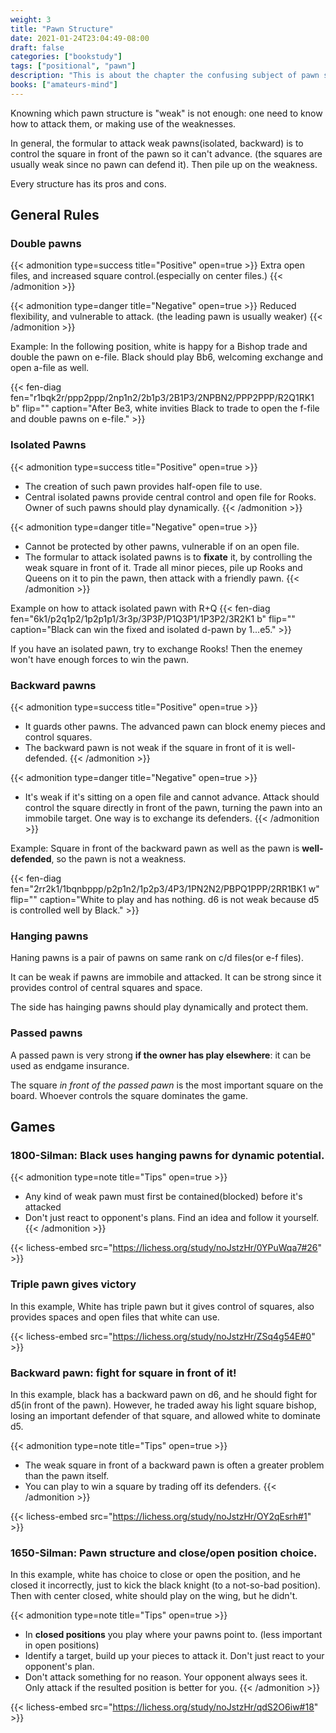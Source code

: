 ```yaml
---
weight: 3
title: "Pawn Structure"
date: 2021-01-24T23:04:49-08:00
draft: false
categories: ["bookstudy"]
tags: ["positional", "pawn"]
description: "This is about the chapter the confusing subject of pawn structure."
books: ["amateurs-mind"]
---
```


Knowning which pawn structure is "weak" is not enough: one need to know how to attack them, or making use 
of the weaknesses.

In general, the formular to attack weak pawns(isolated, backward) is to control the square in front of 
the pawn so it can't advance. (the squares are usually weak since no pawn can defend it). Then pile up 
on the weakness.

Every structure has its pros and cons.

## General Rules

### Double pawns

{{< admonition type=success title="Positive" open=true >}}
Extra open files, and increased square control.(especially on center files.)
{{< /admonition >}}

{{< admonition type=danger title="Negative" open=true >}}
Reduced flexibility, and vulnerable to attack. (the leading pawn is usually weaker)
{{< /admonition >}}

Example: In the following position, white is happy for a Bishop trade and double the pawn on e-file. Black should play Bb6, welcoming exchange and open a-file as well.

{{< fen-diag fen="r1bqk2r/ppp2ppp/2np1n2/2b1p3/2B1P3/2NPBN2/PPP2PPP/R2Q1RK1 b" flip="" caption="After Be3, white invities Black to trade to open the f-file and double pawns on e-file." >}}

### Isolated Pawns


{{< admonition type=success title="Positive" open=true >}}
* The creation of such pawn provides half-open file to use.
* Central isolated pawns provide central control and open file for Rooks. Owner of such pawns should play dynamically.
{{< /admonition >}}

{{< admonition type=danger title="Negative" open=true >}}
* Cannot be protected by other pawns, vulnerable if on an open file.
* The formular to attack isolated pawns is to **fixate** it, by controlling the weak square in front of it. Trade all minor pieces, pile up Rooks and Queens on it to pin the pawn, then attack with a friendly pawn.
{{< /admonition >}}


Example on how to attack isolated pawn with R+Q
{{< fen-diag fen="6k1/p2q1p2/1p2p1p1/3r3p/3P3P/P1Q3P1/1P3P2/3R2K1 b" flip="" caption="Black can win the fixed and isolated d-pawn by 1...e5." >}}

If you have an isolated pawn, try to exchange Rooks! Then the enemey won't have enough forces to win the pawn.


### Backward pawns

{{< admonition type=success title="Positive" open=true >}}
* It guards other pawns. The advanced pawn can block enemy pieces and control squares. 
* The backward pawn is not weak if the square in front of it is well-defended.
{{< /admonition >}}

{{< admonition type=danger title="Negative" open=true >}}
* It's weak if it's sitting on a open file and cannot advance. Attack should control the square directly in
front of the pawn, turning the pawn into an immobile target. One way is to exchange its defenders.
{{< /admonition >}}

Example: Square in front of the backward pawn as well as the pawn is **well-defended**, so the pawn is 
not a weakness.

{{< fen-diag fen="2rr2k1/1bqnbppp/p2p1n2/1p2p3/4P3/1PN2N2/PBPQ1PPP/2RR1BK1 w" flip="" caption="White to play and has nothing. d6 is not weak because d5 is controlled well by Black." >}}

### Hanging pawns

Haning pawns is a pair of pawns on same rank on c/d files(or e-f files). 

It can be weak if pawns are immobile and attacked. It can be strong since it provides control of 
central squares and space.

The side has hainging pawns should play dynamically and protect them.

### Passed pawns

A passed pawn is very strong **if the owner has play elsewhere**: it can be used as endgame insurance.

The square *in front of the passed pawn* is the most important square on the board. Whoever controls the square dominates the game.


## Games

### 1800-Silman: Black uses hanging pawns for dynamic potential.

{{< admonition type=note title="Tips" open=true >}}
* Any kind of weak pawn must first be contained(blocked) before it's attacked
* Don't just react to opponent's plans. Find an idea and follow it yourself.
{{< /admonition >}}

{{< lichess-embed src="https://lichess.org/study/noJstzHr/0YPuWqa7#26" >}}

### Triple pawn gives victory

In this example, White has triple pawn but it gives control of squares, also provides spaces and open 
files that white can use. 

{{< lichess-embed src="https://lichess.org/study/noJstzHr/ZSq4g54E#0" >}}

### Backward pawn: fight for square in front of it!

In this example, black has a backward pawn on d6, and he should fight for d5(in front of the pawn). 
However, he traded away his light square bishop, losing an important defender of that square, and 
allowed white to dominate d5.

{{< admonition type=note title="Tips" open=true >}}
* The weak square in front of a backward pawn is often a greater problem than the pawn itself.
* You can play to win a square by trading off its defenders.
{{< /admonition >}}

{{< lichess-embed src="https://lichess.org/study/noJstzHr/OY2qEsrh#1" >}}

### 1650-Silman: Pawn structure and close/open position choice.


In this example, white has choice to close or open the position, and he closed it incorrectly, just to kick
the black knight (to a not-so-bad position). Then with center closed, white should play on the wing, but he didn't.

{{< admonition type=note title="Tips" open=true >}}
* In **closed positions** you play where your pawns point to. (less important in open positions)
* Identify a target, build up your pieces to attack it. Don't just react to your opponent's plan.
* Don't attack something for no reason. Your opponent always sees it. Only attack if the resulted 
position is better for you.
{{< /admonition >}}

{{< lichess-embed src="https://lichess.org/study/noJstzHr/qdS2O6iw#18" >}}